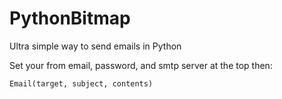 # PythonBitmap
Ultra simple way to send emails in Python

Set your from email, password, and smtp server at the top then:
```
Email(target, subject, contents)
```
